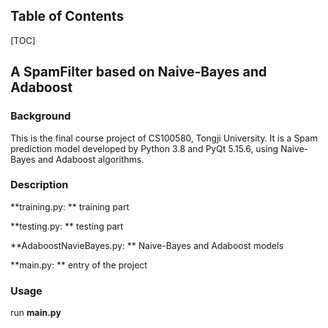 ## Table of Contents

[TOC]


## A SpamFilter based on Naive-Bayes and Adaboost

### Background

This is the final course project of CS100580, Tongji University. It is a Spam prediction model developed by Python 3.8 and PyQt 5.15.6, using Naive-Bayes and Adaboost algorithms.

### Description

**training.py: ** training part

**testing.py: ** testing part

**AdaboostNavieBayes.py: ** Naive-Bayes and Adaboost models

**main.py: ** entry of the project

### Usage

run **main.py**
